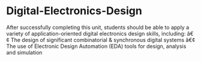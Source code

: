 # Digital-Electronics-Design
After successfully completing this unit, students should be able to apply a variety of application-oriented digital electronics design skills, including: 
â€¢ The design of significant combinatorial & synchronous digital systems 
â€¢ The use of Electronic Design Automation (EDA) tools for design, analysis and simulation
